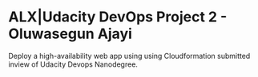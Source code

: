 # ALX|Udacity DevOps Project 2 - Oluwasegun Ajayi
Deploy a high-availability web app using using Cloudformation submitted inview of Udacity Devops Nanodegree.

